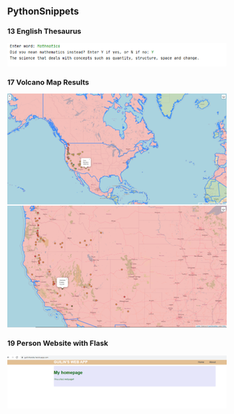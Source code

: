 ## PythonSnippets
### 13 English Thesaurus
![0](/imgs/13EnglishThesaurus.png)

### 17 Volcano Map Results
![0](/imgs/17PythonFlask0.png)
![1](/imgs/17PythonFlask1.png)

### 19 Person Website with Flask
![0](/imgs/19Heroku0.png)